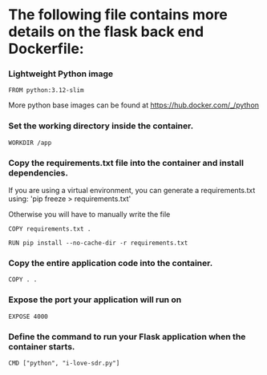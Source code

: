 
  

# The following file contains more details on the flask back end Dockerfile:

### Lightweight Python image

	FROM python:3.12-slim

More python base images can be found at https://hub.docker.com/_/python

### Set the working directory inside the container.

	WORKDIR /app

### Copy the requirements.txt file into the container and install dependencies.

If you are using a virtual environment, you can generate a requirements.txt using: 'pip freeze > requirements.txt'

Otherwise you will have to manually write the file

	COPY requirements.txt .

	RUN pip install --no-cache-dir -r requirements.txt

### Copy the entire application code into the container.  

	COPY . .

### Expose the port your application will run on  

	EXPOSE 4000 

### Define the command to run your Flask application when the container starts.

	CMD ["python", "i-love-sdr.py"]
